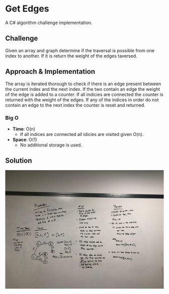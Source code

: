 # Get Edges
A C# algorithm challenge implementation.

## Challenge
Given an array and graph determine if the traversal is possible from one index to another. If it is return the weight of the edges taversed. 

## Approach & Implementation
The array is iterated thorough to check if there is an edge present between the current index and the next index. If the two contain an edge the weight of the edge is added to a counter. If all indicies are connected the counter is returned with the weight of the edges. If any of the indices in order do not contain an edge to the next index the counter is reset and returned. 

### Big O
- **Time**: O(n)
  - If all indices are connected all idicies are visited given O(n).
- **Space**: O(1)
  - No additional storage is used. 

## Solution
![GetEdge Whiteboard](https://github.com/RevYolution/data-structures-and-algorithms/blob/master/assets/GetEdges%20Whiteboard.jpg)
